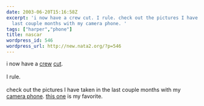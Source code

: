 ```yaml
---
date: 2003-06-20T15:16:58Z
excerpt: 'i now have a crew cut. I rule. check out the pictures I have taken in the
  last couple months with my camera phone. '
tags: ["harper","phone"]
title: nascar
wordpress_id: 546
wordpress_url: http://new.nata2.org/?p=546
---
```


i now have a <a href="http://nata2.info/pictures/harper/me/725857283_0.jpg">crew</a> <a href="http://nata2.info/pictures/harper/me/725870339_330.jpg">cut</a>. <br/><br/>I rule. <br/><br/>check out the pictures I have taken in the last couple months with my <a href="http://nata2.info/?path=pictures%2Fmisc%2Fphone_camera">camera phone</a>. <a href="http://nata2.info/?path=pictures%2Fmisc%2Fphone_camera&amp;img=227342850.jpg">this one</a> is my favorite. 
